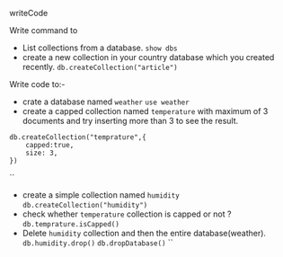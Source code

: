 writeCode

Write command to

- List collections from a database.
`show dbs`
- create a new collection in your country database which you created recently.
`db.createCollection("article")`

Write code to:-

- crate a database named `weather`
`use weather`
- create a capped collection named `temperature` with maximum of 3 documents and try inserting more than 3 to see the result.
```
db.createCollection("temprature",{
    capped:true,
    size: 3,
})
```
``
- create a simple collection named `humidity`
`db.createCollection("humidity")`
- check whether `temperature` collection is capped or not ?
`db.temprature.isCapped()`
- Delete `humidity` collection and then the entire database(weather).
`db.humidity.drop()`
`db.dropDatabase()`
``
